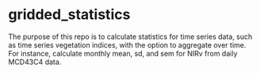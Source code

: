 # gridded_statistics

The purpose of this repo is to calculate statistics for time series data, such as time series vegetation indices, with the option to aggregate over time. For instance, calculate monthly mean, sd, and sem for NIRv from daily MCD43C4 data.

